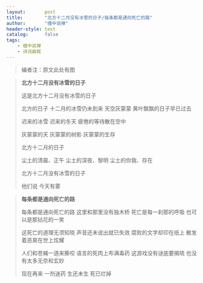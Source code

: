```yaml
---
layout:       post
title:        "北方十二月没有冰雪的日子/每条都是通向死亡的路"
author:       "缠中说禅"
header-style: text
catalog:      false
tags:
    - 缠中说禅
    - 诗词曲赋
---
```


> 编者注：原文此处有图



> **北方十二月没有冰雪的日子**
>
> 
>
> 这是北方十二月没有冰雪的日子
>
> 
>
> 北方的日子
> 十二月的冰雪仍未到来
> 天空灰蒙蒙
> 黄叶飘飘的日子早已过去
>
> 
>
> 迟来的冰雪
> 迟来的冬天
> 疲倦的等待散在空中
>
> 
>
> 灰蒙蒙的天
> 灰蒙蒙的树影
> 灰蒙蒙的生存
>
> 
>
> 北方十二月的日子
>
> 
>
> 尘土的清晨、正午
> 尘土的深夜、黎明
> 尘土的你我、存在
>
> 
>
> 北方十二月没有冰雪的日子
>
> 
>
> 他们说
> 今天有雾



> **每条都是通向死亡的路**
>
> 
>
> 每条都是通向死亡的路
> 这里和那里没有独木桥
> 死亡是每一刹那的呼吸
> 也可以是那拈花的一笑
>
> 
>
> 这死亡的道理无须知晓
> 声音还未说出就已失效
> 腐败的文字却印在纸上
> 散发着恶臭在世上炫耀
>
> 
>
> 人们和苍蝇一道来撕咬
> 语言的死肉上布满毒药
> 这游戏没有谜底要揭晓
> 也没有太多无奈和玄妙
>
> 
>
> 现在再来
> 			一剂迷药
> 					生还未生
> 							死已烂掉
